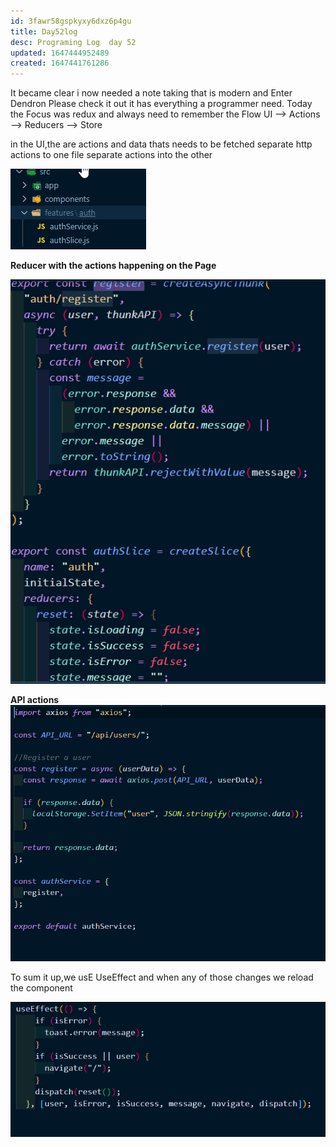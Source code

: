 ```yaml
---
id: 3fawr58gspkyxy6dxz6p4gu
title: Day52log
desc: Programing Log  day 52
updated: 1647444952489
created: 1647441761286
---
```



It became clear i now needed a note taking that is modern and Enter Dendron
Please check it out it has everything a programmer need.
Today the Focus was redux and always need to remember the Flow
UI --> Actions --> Reducers --> Store

in the UI,the are actions and data thats needs to be fetched 
separate http actions to one file
separate actions into the other 

![](/assets/images/2022-03-16-17-20-49.png)

**Reducer with the actions happening on the Page** 

![](/assets/images/2022-03-16-17-21-55.png)

**API actions**
![](/assets/images/2022-03-16-17-22-39.png)

To sum it up,we usE UseEffect and when any of those changes we reload the component

![](/assets/images/2022-03-16-17-34-09.png)




